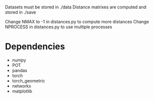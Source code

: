 Datasets must be stored in ./data
Distance matrixes are computed and stored in ./save

Change NMAX to -1 in distances.py to compute more distances
Change NPROCESS in distances.py to use multiple processes

# Dependencies
- numpy
- POT
- pandas
- torch
- torch_geometric
- networkx
- matplotlib